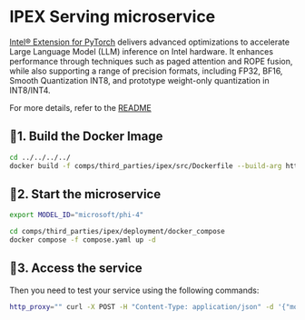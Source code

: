 # IPEX Serving microservice

[Intel® Extension for PyTorch](https://github.com/intel/intel-extension-for-pytorch) delivers advanced optimizations to accelerate Large Language Model (LLM) inference on Intel hardware. It enhances performance through techniques such as paged attention and ROPE fusion, while also supporting a range of precision formats, including FP32, BF16, Smooth Quantization INT8, and prototype weight-only quantization in INT8/INT4.

For more details, refer to the [README](https://github.com/intel/intel-extension-for-pytorch/blob/main/examples/cpu/llm/README.md)

## 🚀1. Build the Docker Image

```bash
cd ../../../../
docker build -f comps/third_parties/ipex/src/Dockerfile --build-arg https_proxy=$https_proxy --build-arg http_proxy=$http_proxy --build-arg COMPILE=ON --build-arg PORT_SSH=2345 -t opea/ipex-llm:latest .
```

## 🚀2. Start the microservice

```bash
export MODEL_ID="microsoft/phi-4"

cd comps/third_parties/ipex/deployment/docker_compose
docker compose -f compose.yaml up -d
```

## 🚀3. Access the service

Then you need to test your service using the following commands:

```bash
http_proxy="" curl -X POST -H "Content-Type: application/json" -d '{"model": "microsoft/phi-4", "messages": [{"role": "user", "content": "Hello! What is your name?"}], "max_tokens": 128}' http://localhost:8688/v1/chat/completions
```
